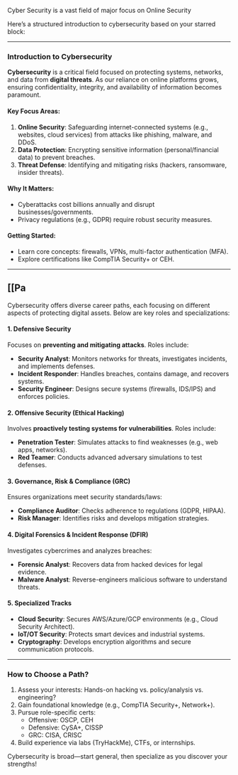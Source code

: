 Cyber Security is a vast field of major focus on Online Security


Here’s a structured introduction to cybersecurity based on your starred block:

---

### **Introduction to Cybersecurity**  
**Cybersecurity** is a critical field focused on protecting systems, networks, and data from **digital threats**. As our reliance on online platforms grows, ensuring confidentiality, integrity, and availability of information becomes paramount.  

#### **Key Focus Areas**:  
1. **Online Security**: Safeguarding internet-connected systems (e.g., websites, cloud services) from attacks like phishing, malware, and DDoS.  
2. **Data Protection**: Encrypting sensitive information (personal/financial data) to prevent breaches.  
3. **Threat Defense**: Identifying and mitigating risks (hackers, ransomware, insider threats).  

#### **Why It Matters**:  
- Cyberattacks cost billions annually and disrupt businesses/governments.  
- Privacy regulations (e.g., GDPR) require robust security measures.  

#### **Getting Started**:  
- Learn core concepts: firewalls, VPNs, multi-factor authentication (MFA).  
- Explore certifications like CompTIA Security+ or CEH.  

---

## **[[Pa**

Cybersecurity offers diverse career paths, each focusing on different aspects of protecting digital assets. Below are key roles and specializations:  

#### **1. Defensive Security**  
Focuses on **preventing and mitigating attacks**. Roles include:  
- **Security Analyst**: Monitors networks for threats, investigates incidents, and implements defenses.  
- **Incident Responder**: Handles breaches, contains damage, and recovers systems.  
- **Security Engineer**: Designs secure systems (firewalls, IDS/IPS) and enforces policies.  

#### **2. Offensive Security (Ethical Hacking)**  
Involves **proactively testing systems for vulnerabilities**. Roles include:  
- **Penetration Tester**: Simulates attacks to find weaknesses (e.g., web apps, networks).  
- **Red Teamer**: Conducts advanced adversary simulations to test defenses.  

#### **3. Governance, Risk & Compliance (GRC)**  
Ensures organizations meet security standards/laws:  
- **Compliance Auditor**: Checks adherence to regulations (GDPR, HIPAA).  
- **Risk Manager**: Identifies risks and develops mitigation strategies.  

#### **4. Digital Forensics & Incident Response (DFIR)**  
Investigates cybercrimes and analyzes breaches:  
- **Forensic Analyst**: Recovers data from hacked devices for legal evidence.  
- **Malware Analyst**: Reverse-engineers malicious software to understand threats.  

#### **5. Specialized Tracks**  
- **Cloud Security**: Secures AWS/Azure/GCP environments (e.g., Cloud Security Architect).  
- **IoT/OT Security**: Protects smart devices and industrial systems.  
- **Cryptography**: Develops encryption algorithms and secure communication protocols.  

---

### **How to Choose a Path?**  
1. Assess your interests: Hands-on hacking vs. policy/analysis vs. engineering?  
2. Gain foundational knowledge (e.g., CompTIA Security+, Network+).  
3. Pursue role-specific certs:  
   - Offensive: OSCP, CEH   
   - Defensive: CySA+, CISSP   
   - GRC: CISA, CRISC   
4. Build experience via labs (TryHackMe), CTFs, or internships.  

Cybersecurity is broad—start general, then specialize as you discover your strengths!